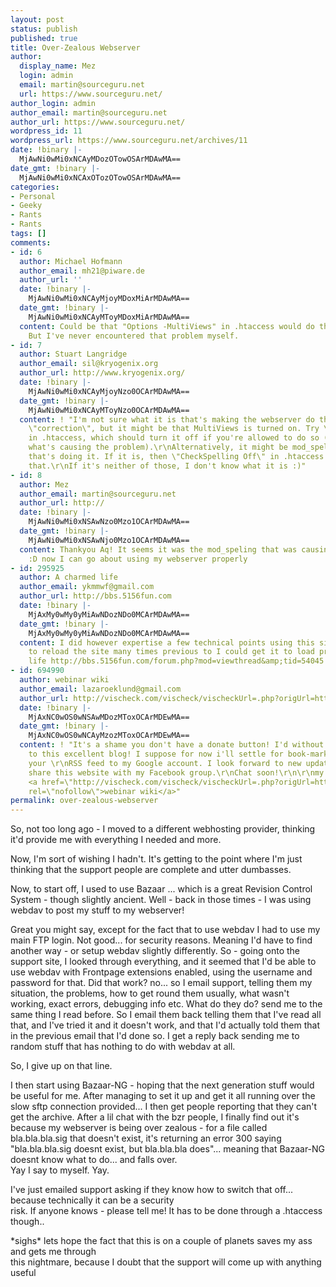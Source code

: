 ```yaml
---
layout: post
status: publish
published: true
title: Over-Zealous Webserver
author:
  display_name: Mez
  login: admin
  email: martin@sourceguru.net
  url: https://www.sourceguru.net/
author_login: admin
author_email: martin@sourceguru.net
author_url: https://www.sourceguru.net/
wordpress_id: 11
wordpress_url: https://www.sourceguru.net/archives/11
date: !binary |-
  MjAwNi0wMi0xNCAyMDozOTowOSArMDAwMA==
date_gmt: !binary |-
  MjAwNi0wMi0xNCAxOTozOTowOSArMDAwMA==
categories:
- Personal
- Geeky
- Rants
- Rants
tags: []
comments:
- id: 6
  author: Michael Hofmann
  author_email: mh21@piware.de
  author_url: ''
  date: !binary |-
    MjAwNi0wMi0xNCAyMjoyMDoxMiArMDAwMA==
  date_gmt: !binary |-
    MjAwNi0wMi0xNCAyMToyMDoxMiArMDAwMA==
  content: Could be that "Options -MultiViews" in .htaccess would do the trick (http://httpd.apache.org/docs/2.0/mod/core.html#options).
    But I've never encountered that problem myself.
- id: 7
  author: Stuart Langridge
  author_email: sil@kryogenix.org
  author_url: http://www.kryogenix.org/
  date: !binary |-
    MjAwNi0wMi0xNCAyMjoyNzo0OCArMDAwMA==
  date_gmt: !binary |-
    MjAwNi0wMi0xNCAyMToyNzo0OCArMDAwMA==
  content: ! "I'm not sure what it is that's making the webserver do the automatic
    \"correction\", but it might be that MultiViews is turned on. Try \"Options -MultiViews\"
    in .htaccess, which should turn it off if you're allowed to do so (and if that's
    what's causing the problem).\r\nAlternatively, it might be mod_speling (http://httpd.apache.org/docs/2.0/mod/mod_speling.html)
    that's doing it. If it is, then \"CheckSpelling Off\" in .htaccess will disable
    that.\r\nIf it's neither of those, I don't know what it is :)"
- id: 8
  author: Mez
  author_email: martin@sourceguru.net
  author_url: http://
  date: !binary |-
    MjAwNi0wMi0xNSAwNzo0Mzo1OCArMDAwMA==
  date_gmt: !binary |-
    MjAwNi0wMi0xNSAwNjo0Mzo1OCArMDAwMA==
  content: Thankyou Aq! It seems it was the mod_speling that was causing the problems
    :D now I can go about using my webserver properly
- id: 295925
  author: A charmed life
  author_email: ykmmwf@gmail.com
  author_url: http://bbs.5156fun.com
  date: !binary |-
    MjAxMy0wMy0yMiAwNDozNDo0MCArMDAwMA==
  date_gmt: !binary |-
    MjAxMy0wMy0yMiAwNDozNDo0MCArMDAwMA==
  content: I did however expertise a few technical points using this site, as I experienced
    to reload the site many times previous to I could get it to load properly. A charmed
    life http://bbs.5156fun.com/forum.php?mod=viewthread&amp;tid=54045
- id: 694990
  author: webinar wiki
  author_email: lazaroeklund@gmail.com
  author_url: http://vischeck.com/vischeck/vischeckUrl=.php?origUrl=http://username2374230v.sosblogs.com
  date: !binary |-
    MjAxNC0wOS0wNSAwMDozMToxOCArMDEwMA==
  date_gmt: !binary |-
    MjAxNC0wOS0wNCAyMzozMToxOCArMDEwMA==
  content: ! "It's a shame you don't have a donate button! I'd without a doubt \r\ndonate
    to this excellent blog! I suppose for now i'll settle for book-marking and adding
    your \r\nRSS feed to my Google account. I look forward to new updates and will
    share this website with my Facebook group.\r\nChat soon!\r\n\r\nmy homepage ...
    <a href=\"http://vischeck.com/vischeck/vischeckUrl=.php?origUrl=http://username2374230v.sosblogs.com\"
    rel=\"nofollow\">webinar wiki</a>"
permalink: over-zealous-webserver
---
```

<p>So, not too long ago - I moved to a different webhosting provider, thinking it'd provide me with everything I needed and more.</p>
<p>Now, I'm sort of wishing I hadn't. It's getting to the point where I'm just thinking that the support people are complete and utter dumbasses.</p>
<p>Now, to start off, I used to use Bazaar ... which is a great Revision Control System - though slightly ancient. Well - back in those times - I was using webdav to post my stuff to my webserver!</p>
<p>Great you might say, except for the fact that to use webdav I had to use my main FTP login. Not good... for security reasons. Meaning I'd have to find another way - or setup webdav slightly differently. So - going onto the support site, I looked through everything, and it seemed that I'd be able to use webdav with Frontpage extensions enabled, using the username and password for that. Did that work? no... so I email support, telling them my situation, the problems, how to get round them usually, what wasn't working, exact errors, debugging info etc. What do they do? send me to the same thing I read before. So I email them back telling them that I've read all that, and I've tried it and it doesn't work, and that I'd actually told them that in the previous email that I'd done so. I get a reply back sending me to random stuff that has nothing to do with webdav at all.</p>
<p>So, I give up on that line.</p>
<p>I then start using Bazaar-NG - hoping that the next generation stuff would be useful for me. After managing to set it up and get it all running over the slow sftp connection provided... I then get people reporting that they can't get the archive. After a lil chat with the bzr people, I finally find out it's because my webserver is being over zealous - for a file called bla.bla.bla.sig that doesn't exist, it's returning an error 300 saying "bla.bla.bla.sig doesnt exist, but bla.bla.bla does"... meaning that Bazaar-NG doesnt know what to do... and falls over.<br />
Yay I say to myself. Yay.</p>
<p>I've just emailed support asking if they know how to switch that off... because technically it can be a security<br />
risk. If anyone knows - please tell me! It has to be done through a .htaccess though..</p>
<p>*sighs* lets hope the fact that this is on a couple of planets saves my ass and gets me through<br />
this nightmare, because I doubt that the support will come up with anything useful</p>
